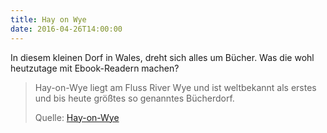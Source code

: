 ```yaml
---
title: Hay on Wye
date: 2016-04-26T14:00:00
---
```


In diesem kleinen Dorf in Wales, dreht sich alles um Bücher.
Was die wohl heutzutage mit Ebook-Readern machen?


> Hay-on-Wye liegt am Fluss River Wye und ist weltbekannt als erstes und bis
> heute größtes so genanntes Bücherdorf.
> 
> Quelle: [Hay-on-Wye](https://de.wikipedia.org/wiki/Hay-on-Wye)
